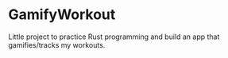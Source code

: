 # GamifyWorkout
Little project to practice Rust programming and build an app that gamifies/tracks my workouts.
